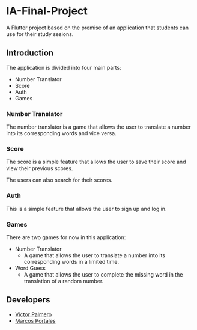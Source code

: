 # IA-Final-Project

A Flutter project based on the premise of an application that students can use for their study sesions.
## Introduction

The application is divided into four main parts:

- Number Translator
- Score
- Auth
- Games

### Number Translator

The number translator is a game that allows the user to translate a number into its corresponding words and vice versa.

### Score

The score is a simple feature that allows the user to save their score and view their previous scores.

The users can also search for their scores.

### Auth

This is a simple feature that allows the user to sign up and log in.

### Games

There are two games for now in this application:

- Number Translator
    - A game that allows the user to translate a number into its corresponding words in a limited time.
- Word Guess
    - A game that allows the user to complete the missing word in the translation of a random number.

## Developers

- [Victor Palmero](https://github.com/palmerovicdev)
- [Marcos Portales](https://github.com/marcosportales)